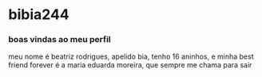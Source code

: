 # bibia244
### boas vindas ao meu perfil
meu nome é beatriz rodrigues, apelido bia,
tenho 16 aninhos,
e minha best friend forever é a maria eduarda moreira,
que sempre me chama para sair
